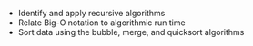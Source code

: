 - Identify and apply recursive algorithms
- Relate Big-O notation to algorithmic run time
- Sort data using the bubble, merge, and quicksort algorithms
